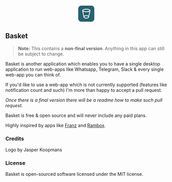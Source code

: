 <p align="center"><img src="https://raw.githubusercontent.com/basketapp/basket/master/src/resources/static/basket.png" width="50"></p>

## Basket

> **Note:** This contains a **non-final version**. Anything in this app can still be subject to change.

Basket is another application which enables you to have a single desktop application to run web-apps like Whatsapp, Telegram, Slack & every single web-app you can think of.

If you'd like to use a web-app which is not currently supported (features like notification count and such) I'm more than happy to accept a pull request.

_Once there is a final version there will be a readme how to make such pull request._

Basket is free & open source and will never include any paid plans.

Highly inspired by apps like <a href="https://github.com/meetfranz/franz/">Franz</a> and <a href="https://github.com/ramboxapp/community-edition">Rambox</a>.

### Credits

Logo by Jasper Koopmans

### License

Basket is open-sourced software licensed under the MIT license.
